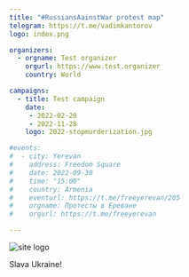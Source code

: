```yaml
---
title: "#RussiansAainstWar protest map"
telegram: https://t.me/vadimkantorov
logo: index.png

organizers:
  - orgname: Test organizer
    orgurl: https://www.test.organizer
    country: World

campaigns:
  - title: Test campaign
    date: 
     - 2022-02-20
     - 2022-11-28
    logo: 2022-stopmurderization.jpg

#events:
#  - city: Yerevan
#    address: Freedom Square
#    date: 2022-09-30
#    time: "15:00"
#    country: Armenia
#    eventurl: https://t.me/freeyerevan/205
#    orgname: Протесты в Ереване
#    orgurl: https://t.me/freeyerevan

---
```

![site logo](index.png)

Slava Ukraine!
